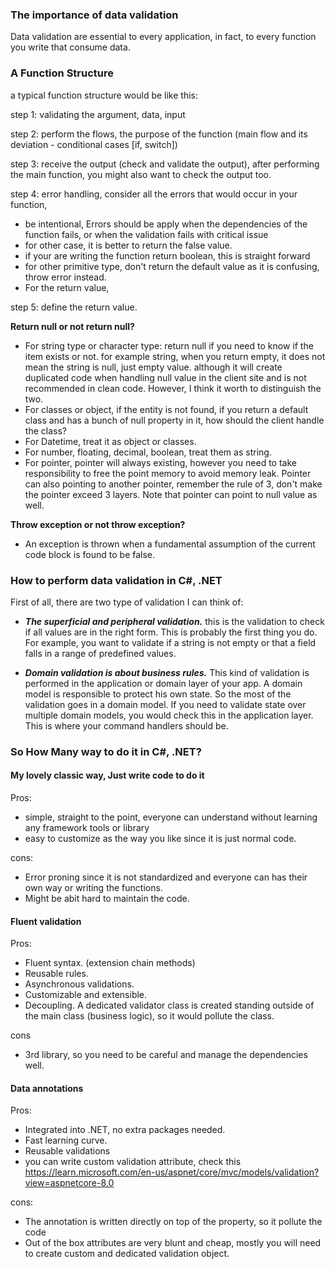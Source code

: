 ### The importance of data validation
Data validation are essential to every application, in fact, to every function you write that consume data.

### A Function Structure
a typical function structure would be like this:

step 1: validating the argument, data, input

step 2: perform the flows, the purpose of the function (main flow and its deviation - conditional cases [if, switch])

step 3: receive the output (check and validate the output), after performing the main function, you might also want to check the output too.

step 4: error handling, consider all the errors that would occur in your function,
- be intentional, Errors should be apply when the dependencies of the function fails, or when the validation fails with critical issue
- for other case, it is better to return the false value.
- if your are writing the function return boolean, this is straight forward
- for other primitive type, don't return the default value as it is confusing, throw error instead.
- For the return value, 

step 5: define the return value.

<b>Return null or not return null?</b>

- For string type or character type: return null if you need to know if the item exists or not. 
for example string, when you return empty, it does not mean the string is null, just empty value.
although it will create duplicated code when handling null value in the client site and is not recommended in clean code.
However, I think it worth to distinguish the two.
- For classes or object, if the entity is not found, if you return a default class and has a bunch of null property in it, how should the client handle the class?
- For Datetime, treat it as object or classes.
- For number, floating, decimal, boolean, treat them as string.
- For pointer, pointer will always existing, however you need to take responsibility to free the point memory to avoid memory leak. 
Pointer can also pointing to another pointer, remember the rule of 3, don't make the pointer exceed 3 layers. Note that pointer can point to null value as well.

<b>Throw exception or not throw exception?</b>

- An exception is thrown when a fundamental assumption of the current code block is found to be false.

### How to perform data validation in C#, .NET

First of all, there are two type of validation I can think of:

- <b><i>The superficial and peripheral validation.</i></b> 
this is the validation to check if all values are in the right form. 
This is probably the first thing you do. For example, you want to validate if a string is not empty or that a field falls in a range of predefined values.

- <b><i>Domain validation is about business rules.</i></b>
This kind of validation is performed in the application or domain layer of your app. 
A domain model is responsible to protect his own state. So the most of the validation goes in a domain model. 
If you need to validate state over multiple domain models, you would check this in the application layer. 
This is where your command handlers should be. 

### So How Many way to do it in C#, .NET?

#### My lovely classic way, Just write code to do it

Pros:
- simple, straight to the point, everyone can understand without learning any framework tools or library
- easy to customize as the way you like since it is just normal code.

cons:
- Error proning since it is not standardized and everyone can has their own way or writing the functions.
- Might be abit hard to maintain the code.


#### Fluent validation

Pros:
- Fluent syntax. (extension chain methods)
- Reusable rules.
- Asynchronous validations.
- Customizable and extensible.
- Decoupling. A dedicated validator class is created standing outside of the main class (business logic), so it would pollute the class.

cons
- 3rd library, so you need to be careful and manage the dependencies well.

#### Data annotations

Pros:
- Integrated into .NET, no extra packages needed.
- Fast learning curve.
- Reusable validations
- you can write custom validation attribute, check this https://learn.microsoft.com/en-us/aspnet/core/mvc/models/validation?view=aspnetcore-8.0

cons:
- The annotation is written directly on top of the property, so it pollute the code
- Out of the box attributes are very blunt and cheap, mostly you will need to create custom and dedicated validation object.